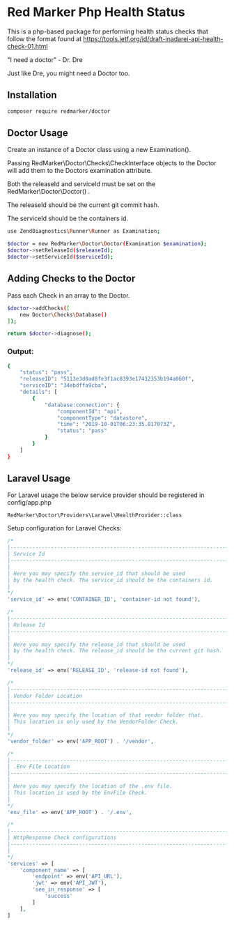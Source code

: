 # Red Marker Php Health Status

This is a php-based package for performing health status checks that follow the format found  at https://tools.ietf.org/id/draft-inadarei-api-health-check-01.html

"I need a doctor" - Dr. Dre

Just like Dre, you might need a Doctor too.

## Installation

``` bash
composer require redmarker/doctor
```

## Doctor Usage

Create an instance of a Doctor class using a new Examination(). 

Passing RedMarker\Doctor\Checks\CheckInterface objects to the Doctor will add them to the Doctors examination attribute.

Both the releaseId and serviceId must be set on the RedMarker\Doctor\Doctor() .

The releaseId should be the current git commit hash.

The serviceId should be the containers id.

``` bash
use ZendDiagnostics\Runner\Runner as Examination;

$doctor = new RedMarker\Doctor\Doctor(Examination $examination);
$doctor->setReleaseId($releaseId);
$doctor->setServiceId($serviceId);
```

## Adding Checks to the Doctor

Pass each Check in an array to the Doctor.

``` bash
$doctor->addChecks([ 
    new Doctor\Checks\Database()
]);

return $doctor->diagnose();
```

### Output:
``` bash
{
    "status": "pass",
    "releaseID": "5113e3d0ad8fe3f1ac8393e17432353b194a060f",
    "serviceID": "34ebdffa9cba",
    "details": [
        {
            "database:connection": {
                "componentId": "api",
                "componentType": "datastore",
                "time": "2019-10-01T06:23:35.817073Z",
                "status": "pass"
            }
        }
    ]
}
```
## Laravel Usage

For Laravel usage the below service provider should be registered in config/app.php

```
RedMarker\Doctor\Providers\Laravel\HealthProvider::class
```

Setup configuration for Laravel Checks:

```php
/*
|--------------------------------------------------------------------------
| Service Id
|--------------------------------------------------------------------------
|
| Here you may specify the service_id that should be used
| by the health check. The service_id should be the containers id.
|
*/
'service_id' => env('CONTAINER_ID', 'container-id not found'),

/*
|--------------------------------------------------------------------------
| Release Id
|--------------------------------------------------------------------------
|
| Here you may specify the release_id that should be used
| by the health check. The release_id should be the current git hash.
|
*/
'release_id' => env('RELEASE_ID', 'release-id not found'),

/*
|--------------------------------------------------------------------------
| Vendor Folder Location
|--------------------------------------------------------------------------
|
| Here you may specify the location of that vendor folder that.
| This location is only used by the VendorFolder Check.
|
*/
'vendor_folder' => env('APP_ROOT') . '/vendor',

/*
|--------------------------------------------------------------------------
| .Env File Location
|--------------------------------------------------------------------------
|
| Here you may specify the location of the .env file.
| This location is used by the EnvFile Check.
|
*/
'env_file' => env('APP_ROOT') . '/.env',

/*
|--------------------------------------------------------------------------
| HttpResponse Check configurations
|--------------------------------------------------------------------------
|
*/
'services' => [
    'component_name' => [
        'endpoint' => env('API_URL'),
        'jwt' => env('API_JWT'),
        'see_in_response' => [
            'success'
        ]
    ],
]
```